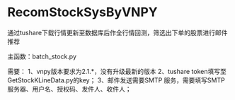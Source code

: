 # RecomStockSysByVNPY
通过tushare下载行情更新至数据库后作全行情回测，筛选出下单的股票进行邮件推荐

主函数：batch_stock.py

需要：
1、vnpy版本要求为2.1.*，没有升级最新的版本
2、tushare token填写至GetStockKLineData.py的key；
3、邮件发送需要SMTP 服务，需要填写SMTP服务器、用户名、授权码、发件人、收件人；
